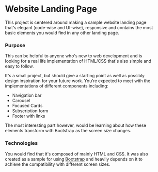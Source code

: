 # Website Landing Page
This project is centered around making a sample website landing page that's elegant (code-wise and UI-wise), responsive and contains the most basic elements you would find in any other landing page.

### Purpose
This can be helpful to anyone who's new to web development and is looking for a real life implementation of HTML/CSS that's also simple and easy to follow.

It's a small project, but should give a starting point as well as possibly design inspiration for your future work. You're expected to meet with the implementations of different components including:
- Navigation bar
- Carousel
- Focused Cards
- Subscription form
- Footer with links

The most interesting part however, would be learning about how these elements transform with Bootstrap as the screen size changes.

### Technologies
You would find that it's composed of mainly HTML and CSS. It was also created as a sample for using [Bootstrap]([url](https://getbootstrap.com/docs/4.0/getting-started/introduction/)) and heavily depends on it to achieve the compatibility with different screen sizes.
